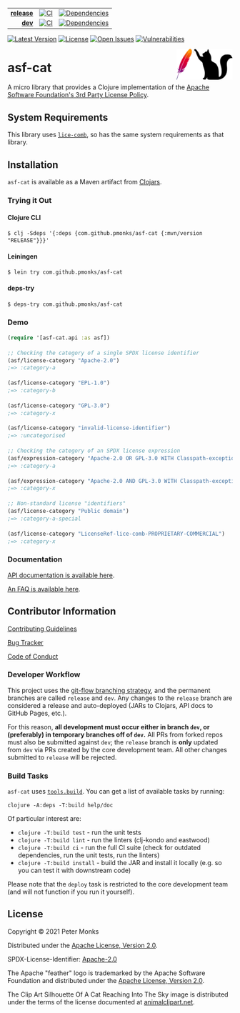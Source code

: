 | | | |
|---:|:---:|:---:|
| [**release**](https://github.com/pmonks/asf-cat/tree/release) | [![CI](https://github.com/pmonks/asf-cat/actions/workflows/ci.yml/badge.svg?branch=release)](https://github.com/pmonks/asf-cat/actions?query=workflow%3ACI+branch%3Arelease) | [![Dependencies](https://github.com/pmonks/asf-cat/actions/workflows/dependencies.yml/badge.svg?branch=release)](https://github.com/pmonks/asf-cat/actions?query=workflow%3Adependencies+branch%3Arelease) |
| [**dev**](https://github.com/pmonks/asf-cat/tree/dev) | [![CI](https://github.com/pmonks/asf-cat/actions/workflows/ci.yml/badge.svg?branch=dev)](https://github.com/pmonks/asf-cat/actions?query=workflow%3ACI+branch%3Adev) | [![Dependencies](https://github.com/pmonks/asf-cat/actions/workflows/dependencies.yml/badge.svg?branch=dev)](https://github.com/pmonks/asf-cat/actions?query=workflow%3Adependencies+branch%3Adev) |

[![Latest Version](https://img.shields.io/clojars/v/com.github.pmonks/asf-cat)](https://clojars.org/com.github.pmonks/asf-cat/) [![License](https://img.shields.io/github/license/pmonks/asf-cat.svg)](https://github.com/pmonks/asf-cat/blob/release/LICENSE) [![Open Issues](https://img.shields.io/github/issues/pmonks/asf-cat.svg)](https://github.com/pmonks/asf-cat/issues) [![Vulnerabilities](https://github.com/pmonks/asf-cat/workflows/vulnerabilities/badge.svg)](https://pmonks.github.io/asf-cat/nvd/dependency-check-report.html)

<img alt="asf-cat logo: Apache Software Foundation feather logo with a cat in silhouette reaching towards it" align="right" width="25%" src="https://raw.githubusercontent.com/pmonks/asf-cat/main/asf-cat-logo.png">

# asf-cat

A micro library that provides a Clojure implementation of the [Apache Software Foundation's 3rd Party License Policy](https://www.apache.org/legal/resolved.html).

## System Requirements

This library uses [`lice-comb`](https://github.com/pmonks/lice-comb), so has the same system requirements as that library.

## Installation

`asf-cat` is available as a Maven artifact from [Clojars](https://clojars.org/com.github.pmonks/asf-cat).

### Trying it Out

#### Clojure CLI

```shell
$ clj -Sdeps '{:deps {com.github.pmonks/asf-cat {:mvn/version "RELEASE"}}}'
```

#### Leiningen

```shell
$ lein try com.github.pmonks/asf-cat
```

#### deps-try

```shell
$ deps-try com.github.pmonks/asf-cat
```

### Demo

```clojure
(require '[asf-cat.api :as asf])

;; Checking the category of a single SPDX license identifier
(asf/license-category "Apache-2.0")
;=> :category-a

(asf/license-category "EPL-1.0")
;=> :category-b

(asf/license-category "GPL-3.0")
;=> :category-x

(asf/license-category "invalid-license-identifier")
;=> :uncategorised

;; Checking the category of an SPDX license expression
(asf/expression-category "Apache-2.0 OR GPL-3.0 WITH Classpath-exception-2.0")
;=> :category-a

(asf/expression-category "Apache-2.0 AND GPL-3.0 WITH Classpath-exception-2.0")
;=> :category-x

;; Non-standard license "identifiers"
(asf/license-category "Public domain")
;=> :category-a-special

(asf/license-category "LicenseRef-lice-comb-PROPRIETARY-COMMERCIAL")
;=> :category-x
```

### Documentation

[API documentation is available here](https://pmonks.github.io/asf-cat/).

[An FAQ is available here](https://github.com/pmonks/asf-cat/wiki/FAQ).

## Contributor Information

[Contributing Guidelines](https://github.com/pmonks/asf-cat/blob/release/.github/CONTRIBUTING.md)

[Bug Tracker](https://github.com/pmonks/asf-cat/issues)

[Code of Conduct](https://github.com/pmonks/asf-cat/blob/release/.github/CODE_OF_CONDUCT.md)

### Developer Workflow

This project uses the [git-flow branching strategy](https://nvie.com/posts/a-successful-git-branching-model/), and the permanent branches are called `release` and `dev`.  Any changes to the `release` branch are considered a release and auto-deployed (JARs to Clojars, API docs to GitHub Pages, etc.).

For this reason, **all development must occur either in branch `dev`, or (preferably) in temporary branches off of `dev`.**  All PRs from forked repos must also be submitted against `dev`; the `release` branch is **only** updated from `dev` via PRs created by the core development team.  All other changes submitted to `release` will be rejected.

### Build Tasks

`asf-cat` uses [`tools.build`](https://clojure.org/guides/tools_build). You can get a list of available tasks by running:

```
clojure -A:deps -T:build help/doc
```

Of particular interest are:

* `clojure -T:build test` - run the unit tests
* `clojure -T:build lint` - run the linters (clj-kondo and eastwood)
* `clojure -T:build ci` - run the full CI suite (check for outdated dependencies, run the unit tests, run the linters)
* `clojure -T:build install` - build the JAR and install it locally (e.g. so you can test it with downstream code)

Please note that the `deploy` task is restricted to the core development team (and will not function if you run it yourself).

## License

Copyright © 2021 Peter Monks

Distributed under the [Apache License, Version 2.0](http://www.apache.org/licenses/LICENSE-2.0).

SPDX-License-Identifier: [Apache-2.0](https://spdx.org/licenses/Apache-2.0)

The Apache "feather" logo is trademarked by the Apache Software Foundation and distributed under the [Apache License, Version 2.0](http://www.apache.org/licenses/LICENSE-2.0).

The Clip Art Silhouette Of A Cat Reaching Into The Sky image is distributed under the terms of the license documented at [animalclipart.net](https://www.animalclipart.net/animal_clipart_images/clip_art_silhouette_of_a_cat_reaching_into_the_sky_0071-1002-1223-4660.html).
